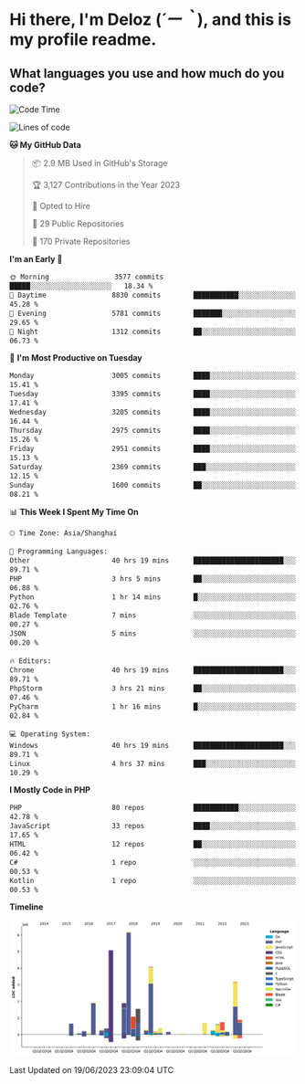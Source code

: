 # **Hi there, I'm Deloz (*´ー｀*), and this is my profile readme.**

## **What languages you use and how much do you code?**

<!--START_SECTION:waka-->
![Code Time](http://img.shields.io/badge/Code%20Time-1%2C721%20hrs%2038%20mins-blue)

![Lines of code](https://img.shields.io/badge/From%20Hello%20World%20I%27ve%20Written-31.0%20million%20lines%20of%20code-blue)

**🐱 My GitHub Data** 

> 📦 2.9 MB Used in GitHub's Storage 
 > 
> 🏆 3,127 Contributions in the Year 2023
 > 
> 💼 Opted to Hire
 > 
> 📜 29 Public Repositories 
 > 
> 🔑 170 Private Repositories 
 > 
**I'm an Early 🐤** 

```text
🌞 Morning                3577 commits        █████░░░░░░░░░░░░░░░░░░░░   18.34 % 
🌆 Daytime                8830 commits        ███████████░░░░░░░░░░░░░░   45.28 % 
🌃 Evening                5781 commits        ███████░░░░░░░░░░░░░░░░░░   29.65 % 
🌙 Night                  1312 commits        ██░░░░░░░░░░░░░░░░░░░░░░░   06.73 % 
```
📅 **I'm Most Productive on Tuesday** 

```text
Monday                   3005 commits        ████░░░░░░░░░░░░░░░░░░░░░   15.41 % 
Tuesday                  3395 commits        ████░░░░░░░░░░░░░░░░░░░░░   17.41 % 
Wednesday                3205 commits        ████░░░░░░░░░░░░░░░░░░░░░   16.44 % 
Thursday                 2975 commits        ████░░░░░░░░░░░░░░░░░░░░░   15.26 % 
Friday                   2951 commits        ████░░░░░░░░░░░░░░░░░░░░░   15.13 % 
Saturday                 2369 commits        ███░░░░░░░░░░░░░░░░░░░░░░   12.15 % 
Sunday                   1600 commits        ██░░░░░░░░░░░░░░░░░░░░░░░   08.21 % 
```


📊 **This Week I Spent My Time On** 

```text
🕑︎ Time Zone: Asia/Shanghai

💬 Programming Languages: 
Other                    40 hrs 19 mins      ██████████████████████░░░   89.71 % 
PHP                      3 hrs 5 mins        ██░░░░░░░░░░░░░░░░░░░░░░░   06.88 % 
Python                   1 hr 14 mins        █░░░░░░░░░░░░░░░░░░░░░░░░   02.76 % 
Blade Template           7 mins              ░░░░░░░░░░░░░░░░░░░░░░░░░   00.27 % 
JSON                     5 mins              ░░░░░░░░░░░░░░░░░░░░░░░░░   00.20 % 

🔥 Editors: 
Chrome                   40 hrs 19 mins      ██████████████████████░░░   89.71 % 
PhpStorm                 3 hrs 21 mins       ██░░░░░░░░░░░░░░░░░░░░░░░   07.46 % 
PyCharm                  1 hr 16 mins        █░░░░░░░░░░░░░░░░░░░░░░░░   02.84 % 

💻 Operating System: 
Windows                  40 hrs 19 mins      ██████████████████████░░░   89.71 % 
Linux                    4 hrs 37 mins       ███░░░░░░░░░░░░░░░░░░░░░░   10.29 % 
```

**I Mostly Code in PHP** 

```text
PHP                      80 repos            ███████████░░░░░░░░░░░░░░   42.78 % 
JavaScript               33 repos            ████░░░░░░░░░░░░░░░░░░░░░   17.65 % 
HTML                     12 repos            ██░░░░░░░░░░░░░░░░░░░░░░░   06.42 % 
C#                       1 repo              ░░░░░░░░░░░░░░░░░░░░░░░░░   00.53 % 
Kotlin                   1 repo              ░░░░░░░░░░░░░░░░░░░░░░░░░   00.53 % 
```



**Timeline**

![Lines of Code chart](https://raw.githubusercontent.com/deloz/deloz/main/assets/bar_graph.png)


 Last Updated on 19/06/2023 23:09:04 UTC
<!--END_SECTION:waka-->
